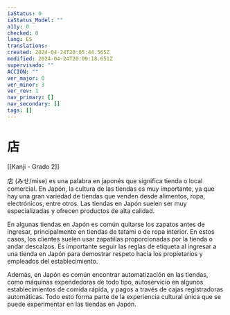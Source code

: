 ```yaml
---
iaStatus: 0
iaStatus_Model: ""
a11y: 0
checked: 0
lang: ES
translations: 
created: 2024-04-24T20:05:44.565Z
modified: 2024-04-24T20:09:18.651Z
supervisado: ""
ACCION: ""
ver_major: 0
ver_minor: 3
ver_rev: 1
nav_primary: []
nav_secondary: []
tags: []
---
```

# 店

[[Kanji - Grado 2]]

店 (みせ/mise) es una palabra en japonés que significa tienda o local comercial. En Japón, la cultura de las tiendas es muy importante, ya que hay una gran variedad de tiendas que venden desde alimentos, ropa, electrónicos, entre otros. Las tiendas en Japón suelen ser muy especializadas y ofrecen productos de alta calidad.

En algunas tiendas en Japón es común quitarse los zapatos antes de ingresar, principalmente en tiendas de tatami o de ropa interior. En estos casos, los clientes suelen usar zapatillas proporcionadas por la tienda o andar descalzos. Es importante seguir las reglas de etiqueta al ingresar a una tienda en Japón para demostrar respeto hacia los propietarios y empleados del establecimiento.

Además, en Japón es común encontrar automatización en las tiendas, como máquinas expendedoras de todo tipo, autoservicio en algunos establecimientos de comida rápida, y pagos a través de cajas registradoras automáticas. Todo esto forma parte de la experiencia cultural única que se puede experimentar en las tiendas en Japón.
